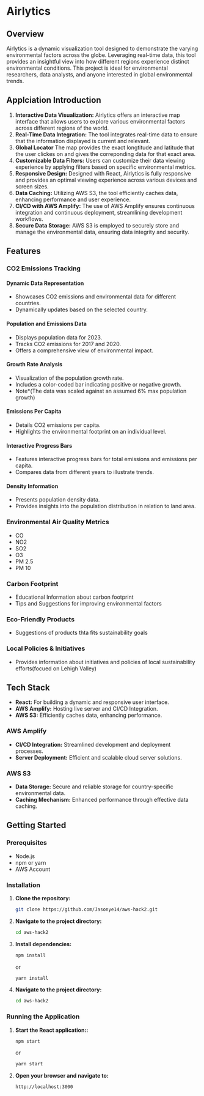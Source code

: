 # Airlytics

## Overview
Airlytics is a dynamic visualization tool designed to demonstrate the varying environmental factors across the globe. Leveraging real-time data, this tool provides an insightful view into how different regions experience distinct environmental conditions. This project is ideal for environmental researchers, data analysts, and anyone interested in global environmental trends.

## Applciation Introduction
1. **Interactive Data Visualization:** Airlytics offers an interactive map interface that allows users to explore various environmental factors across different regions of the world.
2. **Real-Time Data Integration:** The tool integrates real-time data to ensure that the information displayed is current and relevant.
3. **Global Locator** The map provides the exact longtitude and latitude that the user clickes on and gives the correponding data for that exact area.
4. **Customizable Data Filters:** Users can customize their data viewing experience by applying filters based on specific environmental metrics.
5. **Responsive Design:** Designed with React, Airlytics is fully responsive and provides an optimal viewing experience across various devices and screen sizes.
6. **Data Caching:** Utilizing AWS S3, the tool efficiently caches data, enhancing performance and user experience.
7. **CI/CD with AWS Amplify:** The use of AWS Amplify ensures continuous integration and continuous deployment, streamlining development workflows.
8. **Secure Data Storage:** AWS S3 is employed to securely store and manage the environmental data, ensuring data integrity and security.

## Features

### CO2 Emissions Tracking

#### Dynamic Data Representation
- Showcases CO2 emissions and environmental data for different countries.
- Dynamically updates based on the selected country.

#### Population and Emissions Data
- Displays population data for 2023.
- Tracks CO2 emissions for 2017 and 2020.
- Offers a comprehensive view of environmental impact.

#### Growth Rate Analysis
- Visualization of the population growth rate.
- Includes a color-coded bar indicating positive or negative growth.
- Note*(The data was scaled against an assumed 6% max population growth)

#### Emissions Per Capita
- Details CO2 emissions per capita.
- Highlights the environmental footprint on an individual level.

#### Interactive Progress Bars
- Features interactive progress bars for total emissions and emissions per capita.
- Compares data from different years to illustrate trends.

#### Density Information
- Presents population density data.
- Provides insights into the population distribution in relation to land area.

### Environmental Air Quality Metrics
- CO
- NO2
- SO2
- O3
- PM 2.5
- PM 10

### Carbon Footprint
- Educational Information about carbon footprint
- Tips and Suggestions for improving environmental factors

### Eco-Friendly Products
- Suggestions of products thta fits sustainability goals

### Local Policies & Initiatives
- Provides information about initiatives and policies of local sustainability efforts(focued on Lehigh Valley)

## Tech Stack
- **React:** For building a dynamic and responsive user interface.
- **AWS Amplify:** Hosting live server and CI/CD Integration.
- **AWS S3:** Efficiently caches data, enhancing performance.

### AWS Amplify
- **CI/CD Integration:** Streamlined development and deployment processes.
- **Server Deployment:** Efficient and scalable cloud server solutions.

### AWS S3
- **Data Storage:** Secure and reliable storage for country-specific environmental data.
- **Caching Mechanism:** Enhanced performance through effective data caching.

## Getting Started

### Prerequisites
- Node.js
- npm or yarn
- AWS Account

### Installation
1. **Clone the repository:**
   ```sh
   git clone https://github.com/Jasonye14/aws-hack2.git
   ```
2. **Navigate to the project directory:**
     ```sh
   cd aws-hack2
   ```
2. **Install dependencies:**
    ```sh
    npm install
    ```
    or 
    ```sh
    yarn install
    ```
2. **Navigate to the project directory:**
    ```sh
    cd aws-hack2
    ```


### Running the Application
1. **Start the React application::**
    ```sh
    npm start
    ```
    or 
    ```sh
    yarn start
    ```
2. **Open your browser and navigate to:**
     ```sh
   http://localhost:3000
   ```